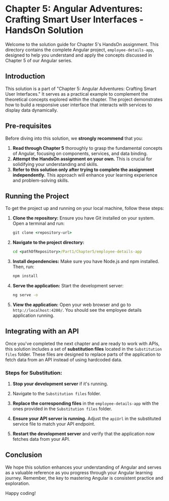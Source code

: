 # Chapter 5: Angular Adventures: Crafting Smart User Interfaces - HandsOn Solution

Welcome to the solution guide for Chapter 5's HandsOn assignment. This directory contains the complete Angular project, `employee-details-app`, designed to help you understand and apply the concepts discussed in Chapter 5 of our Angular series.

## Introduction

This solution is a part of "Chapter 5: Angular Adventures: Crafting Smart User Interfaces." It serves as a practical example to complement the theoretical concepts explored within the chapter. The project demonstrates how to build a responsive user interface that interacts with services to display data dynamically.

## Pre-requisites

Before diving into this solution, we **strongly recommend** that you:

1. **Read through Chapter 5** thoroughly to grasp the fundamental concepts of Angular, focusing on components, services, and data binding.
2. **Attempt the HandsOn assignment on your own.** This is crucial for solidifying your understanding and skills.
3. **Refer to this solution only after trying to complete the assignment independently.** This approach will enhance your learning experience and problem-solving skills.

## Running the Project

To get the project up and running on your local machine, follow these steps:

1. **Clone the repository:** Ensure you have Git installed on your system. Open a terminal and run:
   ```cmd
   git clone <repository-url>
   ```

2. **Navigate to the project directory:**
   ```cmd
   cd <pathOfRepository>/Part1/Chapter5/employee-details-app
   ```

3. **Install dependencies:** Make sure you have Node.js and npm installed. Then, run:
   ```cmd
   npm install
   ```

5. **Serve the application:** Start the development server:
   ```cmd
   ng serve -o
   ```

5. **View the application:** Open your web browser and go to `http://localhost:4200/`. You should see the employee details application running.

## Integrating with an API

Once you've completed the next chapter and are ready to work with APIs, this solution includes a set of **substitution files** located in the `Substitution files` folder. These files are designed to replace parts of the application to fetch data from an API instead of using hardcoded data.

### Steps for Substitution:

1. **Stop your development server** if it's running.

3. Navigate to the `Substitution files` folder.

4. **Replace the corresponding files** in the `employee-details-app` with the ones provided in the `Substitution files` folder.

5. **Ensure your API server is running.** Adjust the `apiUrl` in the substituted service file to match your API endpoint.

6. **Restart the development server** and verify that the application now fetches data from your API.

## Conclusion

We hope this solution enhances your understanding of Angular and serves as a valuable reference as you progress through your Angular learning journey. Remember, the key to mastering Angular is consistent practice and exploration.

Happy coding!
